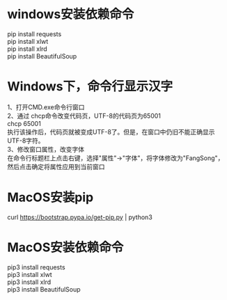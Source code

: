 # windows安装依赖命令
pip install requests  
pip install xlwt  
pip install xlrd  
pip install BeautifulSoup  

# Windows下，命令行显示汉字
1、打开CMD.exe命令行窗口  
2、通过 chcp命令改变代码页，UTF-8的代码页为65001  
chcp 65001  
执行该操作后，代码页就被变成UTF-8了。但是，在窗口中仍旧不能正确显示UTF-8字符。  
3、修改窗口属性，改变字体  
在命令行标题栏上点击右键，选择"属性"->"字体"，将字体修改为"FangSong"，然后点击确定将属性应用到当前窗口  

# MacOS安装pip
curl https://bootstrap.pypa.io/get-pip.py | python3  

# MacOS安装依赖命令
pip3 install requests  
pip3 install xlwt  
pip3 install xlrd  
pip3 install BeautifulSoup  
